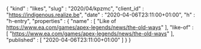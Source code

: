 {
  "kind" : "likes",
  "slug" : "2020/04/kpzmc",
  "client_id" : "https://indigenous.realize.be",
  "date" : "2020-04-06T23:11:00+01:00",
  "h" : "h-entry",
  "properties" : {
    "name" : [ "Like of https://www.ea.com/games/apex-legends/news/the-old-ways" ],
    "like-of" : [ "https://www.ea.com/games/apex-legends/news/the-old-ways" ],
    "published" : [ "2020-04-06T23:11:00+01:00" ]
  }
}
